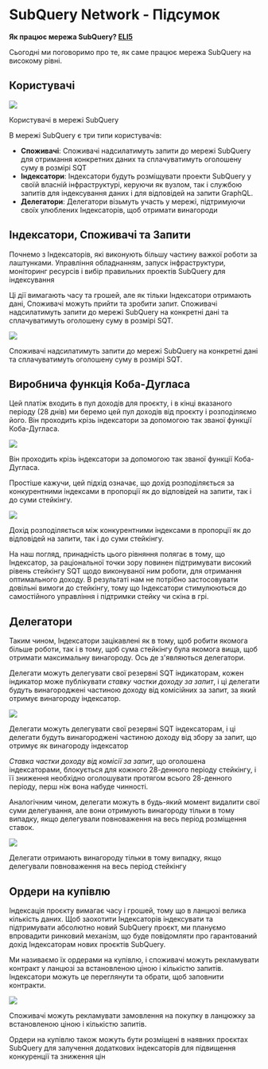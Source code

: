 # SubQuery Network - Підсумок

**Як працює мережа SubQuery? [ELI5](https://www.dictionary.com/e/slang/eli5/#:~:text=ELI5%20stands%20for%20the%20phrase,naive%20understanding%20of%20the%20issue.)**

Сьогодні ми поговоримо про те, як саме працює мережа SubQuery на високому рівні.

## Користувачі

![](https://miro.medium.com/max/1400/1*9993cakplwupZC5tbUv3vA.png)

Користувачі в мережі SubQuery

В мережі SubQuery є три типи користувачів:

- **Споживачі**: Споживачі надсилатимуть запити до мережі SubQuery для отримання конкретних даних та сплачуватимуть оголошену суму в розмірі SQT
- **Індексатори**: Індексатори будуть розміщувати проекти SubQuery у своїй власній інфраструктурі, керуючи як вузлом, так і службою запитів для індексування даних і для відповідей на запити GraphQL.
- **Делегатори**: Делегатори візьмуть участь у мережі, підтримуючи своїх улюблених Індексаторів, щоб отримати винагороди

## Індексатори, Споживачі та Запити

Почнемо з Індексаторів, які виконують більшу частину важкої роботи за лаштунками. Управління обладнанням, запуск інфраструктури, моніторинг ресурсів і вибір правильних проектів SubQuery для індексування

Ці дії вимагають часу та грошей, але як тільки Індексатори отримають дані, Споживачі можуть прийти та зробити запит. Споживачі надсилатимуть запити до мережі SubQuery на конкретні дані та сплачуватимуть оголошену суму в розмірі SQT.

![](https://miro.medium.com/max/1400/1*dKLkzSc2uXYaPW_IXUxstQ.png)

Споживачі надсилатимуть запити до мережі SubQuery на конкретні дані та сплачуватимуть оголошену суму в розмірі SQT.

## Виробнича функція Коба-Дугласа

Цей платіж входить в пул доходів для проєкту, і в кінці вказаного періоду (28 днів) ми беремо цей пул доходів від проєкту і розподіляємо його. Він проходить крізь індексатори за допомогою так званої функції Коба-Дугласа.

![](https://miro.medium.com/max/1400/1*E-W7o7cWoclxHb8rXAMdpA.png)

Він проходить крізь індексатори за допомогою так званої функції Коба-Дугласа.

Простіше кажучи, цей підхід означає, що дохід розподіляється за конкурентними індексами в пропорції як до відповідей на запити, так і до суми стейкінгу.

![](https://miro.medium.com/max/1400/1*VhDu2BGDxd3ob7z9XkoOXA.png)

Дохід розподіляється між конкурентними індексами в пропорції як до відповідей на запити, так і до суми стейкінгу.

На наш погляд, принадність цього рівняння полягає в тому, що Індексатор, за раціональної точки зору повинен підтримувати високий рівень стейкінгу SQT щодо виконуваної ним роботи, для отримання оптимального доходу. В результаті нам не потрібно застосовувати довільні вимоги до стейкінгу, тому що Індексатори стимулюються до самостійного управління і підтримки стейку чи скіна в грі.

## Делегатори

Таким чином, Індексатори зацікавлені як в тому, щоб робити якомога більше роботи, так і в тому, щоб сума стейкінгу була якомога вища, щоб отримати максимальну винагороду. Ось де з'являються делегатори.

Делегати можуть делегувати свої резервні SQT індикаторам, кожен індикатор може публікувати _ставку частки доходу за запит_, і ці делегати будуть винагороджені частиною доходу від комісійних за запит, за який отримує винагороду індексатор.

![](https://miro.medium.com/max/1400/1*YoN7PV7h3a2nAFN-ODqILg.png)

Делегати можуть делегувати свої резервні SQT індексаторам, і ці делегати будуть винагороджені частиною доходу від збору за запит, що отримує як винагороду індексатор

_Ставка частки доходу від комісії за запит_, що оголошена індексаторами, блокується для кожного 28-денного періоду стейкінгу, і її зниження необхідно оголошувати протягом всього 28-денного періоду, перш ніж вона набуде чинності.

Аналогічним чином, делегати можуть в будь-який момент видалити свої суми делегування, але вони отримують винагороду тільки в тому випадку, якщо делегували повноваження на весь період розміщення ставок.

![](https://miro.medium.com/max/1400/0*we0k4A07pbj86COZ)

Делегати отримають винагороду тільки в тому випадку, якщо делегували повноваження на весь період стейкінгу

## Ордери на купівлю

Індексація проєкту вимагає часу і грошей, тому що в ланцюзі велика кількість даних. Щоб заохотити Індексаторів індексувати та підтримувати абсолютно новий SubQuery проєкт, ми плануємо впровадити ринковий механізм, що буде повідомляти про гарантований дохід Індексаторам нових проєктів SubQuery.

Ми називаємо їх ордерами на купівлю, і споживачі можуть рекламувати контракт у ланцюзі за встановленою ціною і кількістю запитів. Індексатори можуть це переглянути та обрати, щоб заповнити контракти.

![](https://miro.medium.com/max/1400/1*IPtaZlt24E7h9bKNZWdSCw.png)

Споживачі можуть рекламувати замовлення на покупку в ланцюжку за встановленою ціною і кількістю запитів.

Ордери на купівлю також можуть бути розміщені в наявних проєктах SubQuery для залучення додаткових індексаторів для підвищення конкуренції та зниження цін
